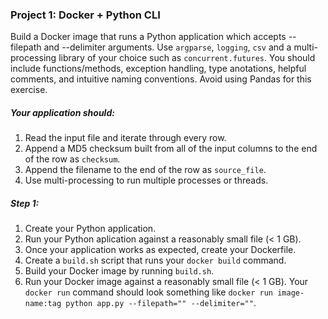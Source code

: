 
### Project 1: Docker + Python CLI
Build a Docker image that runs a Python application which accepts --filepath and --delimiter arguments.
Use `argparse`, `logging`, `csv` and a multi-processing library of your choice such as `concurrent.futures`. You should include functions/methods, exception handling, type anotations, helpful comments, and intuitive naming conventions. Avoid using Pandas for this exercise.

##### Your application should:
1. Read the input file and iterate through every row.
2. Append a MD5 checksum built from all of the input columns to the end of the row as `checksum`.
3. Append the filename to the end of the row as `source_file`.
4. Use multi-processing to run multiple processes or threads.

##### Step 1:
1. Create your Python application.
2. Run your Python aplication against a reasonably small file (< 1 GB).
2. Once your application works as expected, create your Dockerfile.
2. Create a `build.sh` script that runs your `docker build` command.
2. Build your Docker image by running `build.sh`.
3. Run your Docker image against a reasonably small file (< 1 GB). Your `docker run` command should look something like `docker run image-name:tag python app.py --filepath="" --delimiter=""`.
